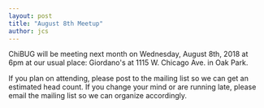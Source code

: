 ```yaml
---
layout: post
title: "August 8th Meetup"
author: jcs
---
```


ChiBUG will be meeting next month on Wednesday, August 8th, 2018 at 6pm at our
usual place: Giordano's at 1115 W. Chicago Ave. in Oak Park.

If you plan on attending, please post to the mailing list so we can get an
estimated head count.
If you change your mind or are running late, please email the mailing list so
we can organize accordingly.
